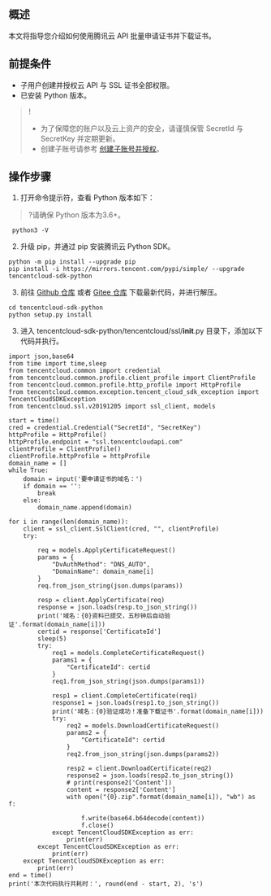 ## 概述
本文将指导您介绍如何使用腾讯云 API 批量申请证书并下载证书。

## 前提条件
- 子用户创建并授权云 API 与 SSL 证书全部权限。
- 已安装 Python 版本。

>!
>- 为了保障您的账户以及云上资产的安全，请谨慎保管 SecretId 与 SecretKey 并定期更新。
>- 创建子账号请参考 [创建子账号并授权](https://cloud.tencent.com/document/product/598/54458)。

## 操作步骤
1. 打开命令提示符，查看 Python 版本如下：
>?请确保 Python 版本为3.6+。
>
```
 python3 -V
```
2. 升级 pip，并通过 pip 安装腾讯云 Python SDK。
```
python -m pip install --upgrade pip
pip install -i https://mirrors.tencent.com/pypi/simple/ --upgrade tencentcloud-sdk-python
```
3. 前往 [Github 仓库](https://github.com/tencentcloud/tencentcloud-sdk-python) 或者 [Gitee 仓库](https://gitee.com/tencentcloud/tencentcloud-sdk-python) 下载最新代码，并进行解压。
```
cd tencentcloud-sdk-python
python setup.py install
```
3. 进入 tencentcloud-sdk-python/tencentcloud/ssl/__init__.py 目录下，添加以下代码并执行。
```
import json,base64
from time import time,sleep
from tencentcloud.common import credential
from tencentcloud.common.profile.client_profile import ClientProfile
from tencentcloud.common.profile.http_profile import HttpProfile
from tencentcloud.common.exception.tencent_cloud_sdk_exception import TencentCloudSDKException
from tencentcloud.ssl.v20191205 import ssl_client, models

start = time()
cred = credential.Credential("SecretId", "SecretKey")
httpProfile = HttpProfile()
httpProfile.endpoint = "ssl.tencentcloudapi.com"
clientProfile = ClientProfile()
clientProfile.httpProfile = httpProfile
domain_name = []
while True:
    domain = input('要申请证书的域名：')
    if domain == '':
        break
    else:
        domain_name.append(domain)

for i in range(len(domain_name)):
    client = ssl_client.SslClient(cred, "", clientProfile)
    try:

        req = models.ApplyCertificateRequest()
        params = {
            "DvAuthMethod": "DNS_AUTO",
            "DomainName": domain_name[i]
        }
        req.from_json_string(json.dumps(params))

        resp = client.ApplyCertificate(req)
        response = json.loads(resp.to_json_string())
        print('域名：{0}资料已提交，五秒钟后自动验证'.format(domain_name[i]))
        certid = response['CertificateId']
        sleep(5)
        try:
            req1 = models.CompleteCertificateRequest()
            params1 = {
                "CertificateId": certid
            }
            req1.from_json_string(json.dumps(params1))

            resp1 = client.CompleteCertificate(req1)
            response1 = json.loads(resp1.to_json_string())
            print('域名：{0}验证成功！准备下载证书'.format(domain_name[i]))
            try:
                req2 = models.DownloadCertificateRequest()
                params2 = {
                    "CertificateId": certid
                }
                req2.from_json_string(json.dumps(params2))

                resp2 = client.DownloadCertificate(req2)
                response2 = json.loads(resp2.to_json_string())
                # print(response2['Content'])
                content = response2['Content']
                with open("{0}.zip".format(domain_name[i]), "wb") as f:

                    f.write(base64.b64decode(content))
                    f.close()
            except TencentCloudSDKException as err:
                print(err)
        except TencentCloudSDKException as err:
            print(err)
    except TencentCloudSDKException as err:
        print(err)
end = time()
print('本次代码执行共耗时：', round(end - start, 2), 's')
```
